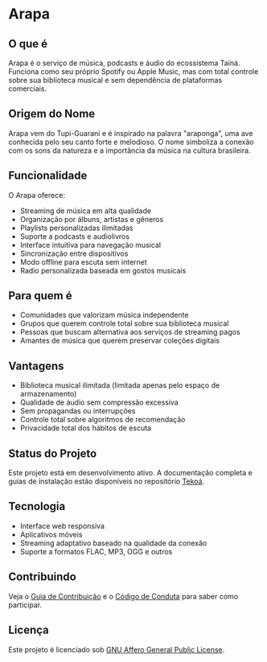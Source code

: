 # Arapa

## O que é

Arapa é o serviço de música, podcasts e áudio do ecossistema Tainá. Funciona como seu próprio Spotify ou Apple Music, mas com total controle sobre sua biblioteca musical e sem dependência de plataformas comerciais.

## Origem do Nome

Arapa vem do Tupi-Guarani e é inspirado na palavra "araponga", uma ave conhecida pelo seu canto forte e melodioso. O nome simboliza a conexão com os sons da natureza e a importância da música na cultura brasileira.

## Funcionalidade

O Arapa oferece:

- Streaming de música em alta qualidade
- Organização por álbuns, artistas e gêneros
- Playlists personalizadas ilimitadas
- Suporte a podcasts e audiolivros
- Interface intuitiva para navegação musical
- Sincronização entre dispositivos
- Modo offline para escuta sem internet
- Radio personalizada baseada em gostos musicais

## Para quem é

- Comunidades que valorizam música independente
- Grupos que querem controle total sobre sua biblioteca musical
- Pessoas que buscam alternativa aos serviços de streaming pagos
- Amantes de música que querem preservar coleções digitais

## Vantagens

- Biblioteca musical ilimitada (limitada apenas pelo espaço de armazenamento)
- Qualidade de áudio sem compressão excessiva
- Sem propagandas ou interrupções
- Controle total sobre algoritmos de recomendação
- Privacidade total dos hábitos de escuta

## Status do Projeto

Este projeto está em desenvolvimento ativo. A documentação completa e guias de instalação estão disponíveis no repositório [Tekoá](https://github.com/taina-labs/tekoa).

## Tecnologia

- Interface web responsiva
- Aplicativos móveis
- Streaming adaptativo baseado na qualidade da conexão
- Suporte a formatos FLAC, MP3, OGG e outros

## Contribuindo

Veja o [Guia de Contribuição](https://github.com/taina-labs/tekoa/blob/main/CONTRIBUTING.md) e o [Código de Conduta](https://github.com/taina-labs/tekoa/blob/main/CODE_OF_CONDUCT.md) para saber como participar.

## Licença

Este projeto é licenciado sob [GNU Affero General Public License](LICENSE).
